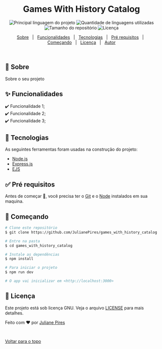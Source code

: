 <div align="center" id="top"> 

  &#xa0;

  <!-- <a href="https://games_with_history_catalog.netlify.com">Demo</a> -->
</div>

<h1 align="center">Games With History Catalog</h1>

<p align="center">
  <img alt="Principal linguagem do projeto" src="https://img.shields.io/github/languages/top/JulianePires/games_with_history_catalog?color=56BEB8">

  <img alt="Quantidade de linguagens utilizadas" src="https://img.shields.io/github/languages/count/JulianePires/games_with_history_catalog?color=56BEB8">

  <img alt="Tamanho do repositório" src="https://img.shields.io/github/repo-size/JulianePires/games_with_history_catalog?color=56BEB8">

  <img alt="Licença" src="https://img.shields.io/github/license/JulianePires/games_with_history_catalog?color=56BEB8">

  <!-- <img alt="Github issues" src="https://img.shields.io/github/issues/JulianePires/games_with_history_catalog?color=56BEB8" /> -->

  <!-- <img alt="Github forks" src="https://img.shields.io/github/forks/JulianePires/games_with_history_catalog?color=56BEB8" /> -->

  <!-- <img alt="Github stars" src="https://img.shields.io/github/stars/JulianePires/games_with_history_catalog?color=56BEB8" /> -->
</p>

<!-- Status -->

<!-- <h4 align="center"> 
	🚧  Games_with_history_catalog 🚀 Em construção...  🚧
</h4> 

<hr> -->

<p align="center">
  <a href="#dart-sobre">Sobre</a> &#xa0; | &#xa0; 
  <a href="#sparkles-funcionalidades">Funcionalidades</a> &#xa0; | &#xa0;
  <a href="#rocket-tecnologias">Tecnologias</a> &#xa0; | &#xa0;
  <a href="#white_check_mark-pré-requesitos">Pré requisitos</a> &#xa0; | &#xa0;
  <a href="#checkered_flag-começando">Começando</a> &#xa0; | &#xa0;
  <a href="#memo-licença">Licença</a> &#xa0; | &#xa0;
  <a href="https://github.com/JulianePires" target="_blank">Autor</a>
</p>

<br>

## :dart: Sobre ##

Sobre o seu projeto

## :sparkles: Funcionalidades ##

:heavy_check_mark: Funcionalidade 1;\
:heavy_check_mark: Funcionalidade 2;\
:heavy_check_mark: Funcionalidade 3;

## :rocket: Tecnologias ##

As seguintes ferramentas foram usadas na construção do projeto:

- [Node.js](https://nodejs.org/en/)
- [Express.js](https://expressjs.com/pt-br/)
- [EJS](https://ejs.co)

## :white_check_mark: Pré requisitos ##

Antes de começar :checkered_flag:, você precisa ter o [Git](https://git-scm.com) e o [Node](https://nodejs.org/en/) instalados em sua maquina.

## :checkered_flag: Começando ##

```bash
# Clone este repositório
$ git clone https://github.com/JulianePires/games_with_history_catalog

# Entre na pasta
$ cd games_with_history_catalog

# Instale as dependências
$ npm install

# Para iniciar o projeto
$ npm run dev

# O app vai inicializar em <http://localhost:3000>
```

## :memo: Licença ##

Este projeto está sob licença GNU. Veja o arquivo [LICENSE](LICENSE.md) para mais detalhes.


Feito com :heart: por <a href="https://github.com/JulianePires" target="_blank">Juliane Pires</a>

&#xa0;

<a href="#top">Voltar para o topo</a>
